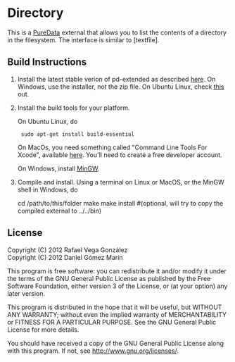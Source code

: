 Directory
=========

This is a [PureData](http://puredata.info) external that allows you to list the contents of a directory in the filesystem. The interface is similar to [textfile].

Build Instructions
------------------

1. Install the latest stable verion of pd-extended as described [here](http://puredata.info/downloads/pd-extended). On Windows, use the installer, not the zip file. On Ubuntu Linux, check [this](http://puredata.info/docs/faq/debian) out.

2. Install the build tools for your platform. 

    On Ubuntu Linux, do

        sudo apt-get install build-essential

    On MacOs, you need something called "Command Line Tools For Xcode", available [here](http://developer.apple.com/downloads). You'll need to create a free developer account.

    On Windows, install [MinGW](www.mingw.org).

3. Compile and install. Using a terminal on Linux or MacOS, or the MinGW shell in Windows, do

    cd /path/to/this/folder
    make
    make install #(optional, will try to copy the compiled external to ../../bin)

License
-------

Copyright (C) 2012 Rafael Vega González  
Copyright (C) 2012 Daniel Gómez Marín  

This program is free software: you can redistribute it and/or modify
it under the terms of the GNU General Public License as published by
the Free Software Foundation, either version 3 of the License, or
(at your option) any later version.

This program is distributed in the hope that it will be useful,
but WITHOUT ANY WARRANTY; without even the implied warranty of
MERCHANTABILITY or FITNESS FOR A PARTICULAR PURPOSE.  See the
GNU General Public License for more details.

You should have received a copy of the GNU General Public License
along with this program.  If not, see <http://www.gnu.org/licenses/>.


